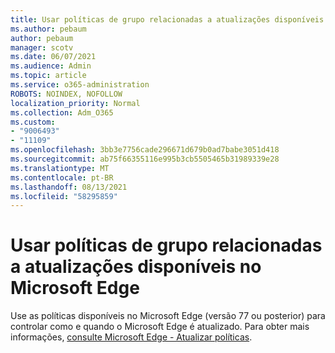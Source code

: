 ```yaml
---
title: Usar políticas de grupo relacionadas a atualizações disponíveis no Microsoft Edge
ms.author: pebaum
author: pebaum
manager: scotv
ms.date: 06/07/2021
ms.audience: Admin
ms.topic: article
ms.service: o365-administration
ROBOTS: NOINDEX, NOFOLLOW
localization_priority: Normal
ms.collection: Adm_O365
ms.custom:
- "9006493"
- "11109"
ms.openlocfilehash: 3bb3e7756cade296671d679b0ad7babe3051d418
ms.sourcegitcommit: ab75f66355116e995b3cb5505465b31989339e28
ms.translationtype: MT
ms.contentlocale: pt-BR
ms.lasthandoff: 08/13/2021
ms.locfileid: "58295859"
---
```

# <a name="use-update-related-group-policies-available-in-microsoft-edge"></a>Usar políticas de grupo relacionadas a atualizações disponíveis no Microsoft Edge

Use as políticas disponíveis no Microsoft Edge (versão 77 ou posterior) para controlar como e quando o Microsoft Edge é atualizado. Para obter mais informações, [consulte Microsoft Edge - Atualizar políticas](https://docs.microsoft.com/DeployEdge/microsoft-edge-update-policies#available-policies).